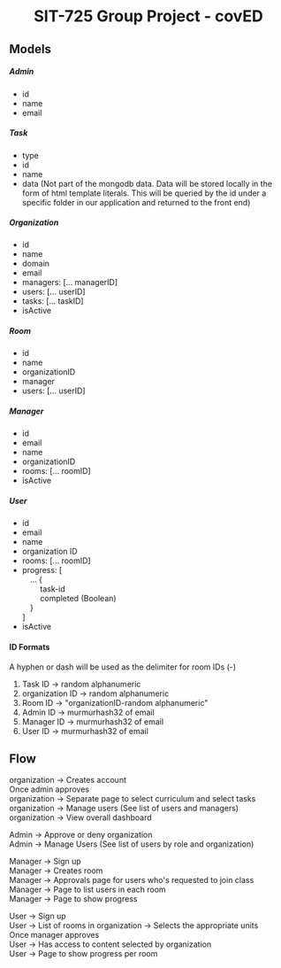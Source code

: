 <h1 style="text-align: center">SIT-725 Group Project - covED</h1>



## Models

##### Admin

- id
- name
- email

##### Task

- type
- id
- name
- data (Not part of the mongodb data. Data will be stored locally in the form of html template literals. This will be queried by the id under a specific folder in our application and returned to the front end)

##### Organization

- id
- name
- domain
- email
- managers: [... managerID]
- users: [... userID]
- tasks: [... taskID]
- isActive

##### Room

- id
- name
- organizationID
- manager
- users: [... userID]

##### Manager

- id
- email
- name
- organizationID
- rooms: [... roomID]
- isActive

##### User

- id
- email
- name
- organization ID
- rooms: [... roomID]
- progress: [<br>
  ​&emsp;... {<br>
  ​		​&emsp;​&emsp;task-id<br>
  ​		​&emsp;​&emsp;completed (Boolean)<br>
  ​&emsp;}<br>
  ]<br>
- isActive

#### ID Formats

A hyphen or dash will be used as the delimiter for room IDs (-)

1. Task ID -> random alphanumeric
2. organization ID -> random alphanumeric
3. Room ID -> "organizationID-random alphanumeric"
4. Admin ID -> murmurhash32 of email
5. Manager ID -> murmurhash32 of email
6. User ID -> murmurhash32 of email



## Flow

organization -> Creates account<br>
Once admin approves<br>
organization -> Separate page to select curriculum and select tasks<br>
organization -> Manage users (See list of users and managers)<br>
organization -> View overall dashboard<br>

Admin -> Approve or deny organization<br>
Admin -> Manage Users (See list of users by role and organization)<br>

Manager -> Sign up<br>
Manager -> Creates room<br>
Manager -> Approvals page for users who's requested to join class<br>
Manager -> Page to list users in each room<br>
Manager -> Page to show progress<br>

User -> Sign up<br>
User -> List of rooms in organization -> Selects the appropriate units<br>
Once manager approves<br>
User -> Has access to content selected by organization<br>
User -> Page to show progress per room<br>